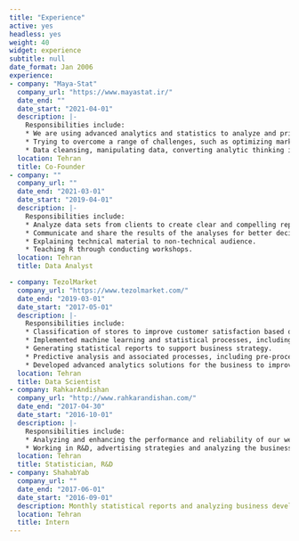```yaml
---
title: "Experience"
active: yes
headless: yes
weight: 40
widget: experience
subtitle: null
date_format: Jan 2006
experience:
- company: "Maya-Stat"
  company_url: "https://www.mayastat.ir/"
  date_end: ""
  date_start: "2021-04-01"
  description: |-
    Responsibilities include:
    * We are using advanced analytics and statistics to analyze and prioritize the activities that add value to businesses.
    * Trying to overcome a range of challenges, such as optimizing marketing spend, forecasting demand, boosting customer retention, maximizing customer lifetime value, increasing operational efficiency, and saving costs.
    * Data cleansing, manipulating data, converting analytic thinking into action, and communicating to data-driven change.
  location: Tehran
  title: Co-Founder
- company: ""
  company_url: ""
  date_end: "2021-03-01"
  date_start: "2019-04-01"
  description: |-
    Responsibilities include:
    * Analyze data sets from clients to create clear and compelling reports and visualizations.
    * Communicate and share the results of the analyses for better decision making.
    * Explaining technical material to non-technical audience.
    * Teaching R through conducting workshops.
  location: Tehran
  title: Data Analyst

- company: TezolMarket
  company_url: "https://www.tezolmarket.com/"
  date_end: "2019-03-01"
  date_start: "2017-05-01"
  description: |-
    Responsibilities include:
    * Classification of stores to improve customer satisfaction based on machine learning algorithms. 
    * Implemented machine learning and statistical processes, including: anomaly detection, logistic regression, dimension reduction and variable selection, decision tree, and many other techniques.
    * Generating statistical reports to support business strategy.
    * Predictive analysis and associated processes, including pre-processing and cleaning data, exploratory data analysis, model training, testing, and evaluation.
    * Developed advanced analytics solutions for the business to improve decision making process.
  location: Tehran
  title: Data Scientist
- company: RahkarAndishan
  company_url: "http://www.rahkarandishan.com/"
  date_end: "2017-04-30"
  date_start: "2016-10-01"
  description: |-
    Responsibilities include:
    * Analyzing and enhancing the performance and reliability of our web services through analyzing the data.
    * Working in R&D, advertising strategies and analyzing the business development.
  location: Tehran
  title: Statistician, R&D
- company: ShahabYab
  company_url: ""
  date_end: "2017-06-01"
  date_start: "2016-09-01"
  description: Monthly statistical reports and analyzing business development.
  location: Tehran
  title: Intern
---
```

